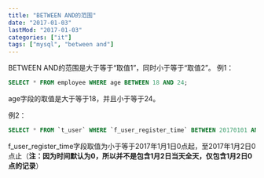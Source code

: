 ```yaml
---
title: "BETWEEN AND的范围"
date: "2017-01-03"
lastMod: "2017-01-03"
categories: ["it"]
tags: ["mysql", "between and"]
---
```


BETWEEN AND的范围是大于等于“取值1”，同时小于等于“取值2”。
例1：
```sql
SELECT * FROM employee WHERE age BETWEEN 18 AND 24;
```
age字段的取值是大于等于18，并且小于等于24。

例2：
```sql
SELECT * FROM `t_user` WHERE `f_user_register_time` BETWEEN 20170101 AND 20170102;
```
f_user_register_time字段取值为小于等于2017年1月1日0点起，至2017年1月2日0点止（**注：因为时间默认为0，所以并不是包含1月2日当天全天，仅包含1月2日0点的记录**）